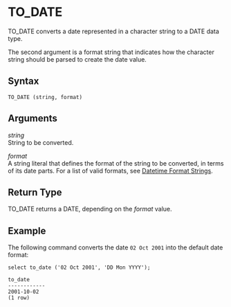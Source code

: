 # TO\_DATE<a name="r_TO_DATE_function"></a>

TO\_DATE converts a date represented in a character string to a DATE data type\. 

 The second argument is a format string that indicates how the character string should be parsed to create the date value\. 

## Syntax<a name="r_TO_DATE_function-synopsis"></a>

```
TO_DATE (string, format)
```

## Arguments<a name="r_TO_DATE_function-arguments"></a>

 *string*   
 String to be converted\. 

 *format*   
A string literal that defines the format of the string to be converted, in terms of its date parts\. For a list of valid formats, see [Datetime Format Strings](r_FORMAT_strings.md)\. 

## Return Type<a name="r_TO_DATE_function-return-type"></a>

TO\_DATE returns a DATE, depending on the *format* value\. 

## Example<a name="r_TO_DATE_function-example"></a>

 The following command converts the date `02 Oct 2001` into the default date format: 

```
select to_date ('02 Oct 2001', 'DD Mon YYYY');

to_date
------------
2001-10-02
(1 row)
```
